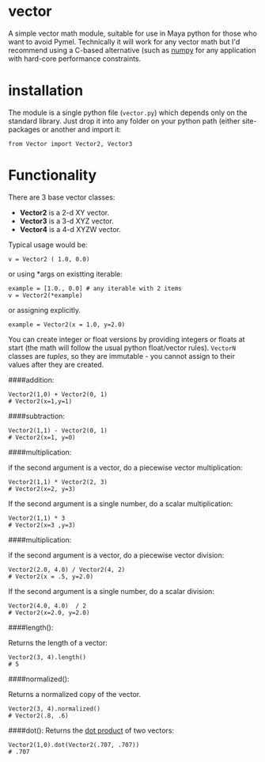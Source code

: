 vector
======

A simple vector math module, suitable for use in Maya python for those who want to avoid Pymel.  Technically it will work for any vector math but I'd recommend using a C-based alternative (such as [numpy](http://www.numpy.org/) for any application with hard-core performance constraints.

installation
===========
The module is a single python file (`vector.py`)  which depends only on the standard library. Just drop it into any folder on your python path (either site-packages or another  and import it:

    from Vector import Vector2, Vector3


Functionality
=============
There are 3 base vector classes:

- **Vector2** is a 2-d XY vector.
- **Vector3** is a 3-d XYZ vector.
- **Vector4** is a 4-d XYZW vector.

Typical usage would be:

    v = Vector2 ( 1.0, 0.0)

or using *args on existting iterable:

    example = [1.0., 0.0] # any iterable with 2 items
    v = Vector2(*example)

or assigning explicitly.

    example = Vector2(x = 1.0, y=2.0)

You can create integer or float versions by providing integers or floats at start (the math will follow the usual python float/vector rules).  `VectorN` classes are _tuples_, so they are immutable - you cannot assign to their values after they are created.

####addition:

    Vector2(1,0) + Vector2(0, 1)
    # Vector2(x=1,y=1)
    
####subtraction:

    Vector2(1,1) - Vector2(0, 1)
    # Vector2(x=1, y=0)
    
####multiplication:

if the second argument is a vector, do a piecewise vector multiplication: 

    Vector2(1,1) * Vector2(2, 3)
    # Vector2(x=2, y=3)

If the second argument is a single number, do a scalar multiplication:

    Vector2(1,1) * 3
    # Vector2(x=3 ,y=3)

####multiplication:

if the second argument is a vector, do a piecewise vector division: 

    Vector2(2.0, 4.0) / Vector2(4, 2)
    # Vector2(x = .5, y=2.0)

If the second argument is a single number, do a scalar division:

    Vector2(4.0, 4.0)  / 2
    # Vector2(x=2.0, y=2.0)

####length():

Returns the length of a vector:

    Vector2(3, 4).length()
    # 5

####normalized():

Returns a normalized copy of the vector.

    Vector2(3, 4).normalized()
    # Vector2(.8, .6)
  
####dot():
Returns the [dot product](http://techartsurvival.blogspot.com/2014/11/bagels-and-coffee-or-vector-dot-product.html) of two vectors:

    Vector2(1,0).dot(Vector2(.707, .707))
    # .707
   
 




  
  
